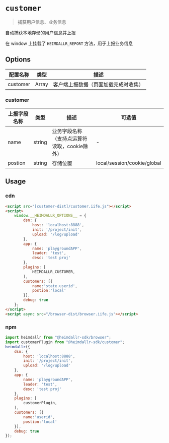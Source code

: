 # `customer`

> 捕获用户信息、业务信息

自动捕获本地存储的用户信息并上报

在 window 上挂载了 `HEIMDALLR_REPORT` 方法，用于上报业务信息

## Options

|配置名称|类型|描述|
|-|-|-|
|customer|Array|客户端上报数据（页面加载完成时收集）|

### customer

|上报字段名称|类型|描述|可选值|
|-|-|-|-|
|name|string|业务字段名称（支持点运算符读取，cookie除外）|-|
|postion|string|存储位置|local/session/cookie/global|

## Usage

### cdn

```html
<script src="[customer-dist]/customer.iife.js"></script>
<script>
    window.__HEIMDALLR_OPTIONS__ = {
        dsn: {
            host: 'localhost:8888',
            init: '/project/init',
            upload: '/log/upload'
        },
        app: {
            name: 'playgroundAPP',
            leader: 'test',
            desc: 'test proj'
        },
        plugins: [
            HEIMDALLR_CUSTOMER,
        ],
        customers: [{
            name:'state.userid',
            postion:'local'
        }],
        debug: true
    };
</script>
<script async src="/browser-dist/browser.iife.js"></script>
```

### npm

```js
import heimdallr from "@heimdallr-sdk/browser";
import customerPlugin from "@heimdallr-sdk/customer";
heimdallr({
    dsn: {
        host: 'localhost:8888',
        init: '/project/init',
        upload: '/log/upload'
    },
    app: {
        name: 'playgroundAPP',
        leader: 'test',
        desc: 'test proj'
    },
    plugins: [
        customerPlugin,
    ],
    customers: [{
        name:'userid',
        postion:'local'
    }],
    debug: true
});
```
